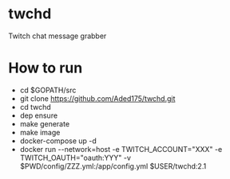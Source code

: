 # twchd
Twitch chat message grabber
# How to run
- cd $GOPATH/src
- git clone https://github.com/Aded175/twchd.git
- cd twchd
- dep ensure
- make generate
- make image
- docker-compose up -d
- docker run --network=host -e TWITCH_ACCOUNT="XXX" -e TWITCH_OAUTH="oauth:YYY" -v $PWD/config/ZZZ.yml:/app/config.yml $USER/twchd:2.1
